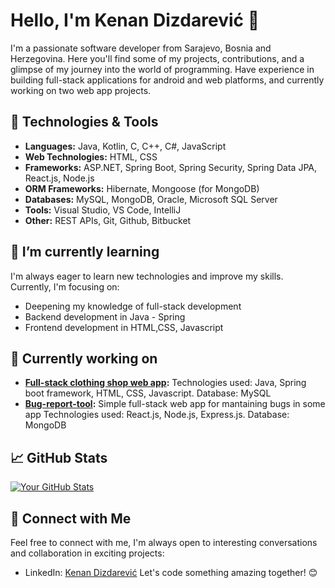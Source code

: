 
# Hello, I'm Kenan Dizdarević 👋

I'm a passionate software developer from Sarajevo, Bosnia and Herzegovina. Here you'll find some of my projects, contributions, and a glimpse of my journey into the world of programming.
Have experience in building full-stack applications for android and web platforms, and currently working on two web app projects.

## 🔧 Technologies & Tools

- **Languages:** Java, Kotlin, C, C++, C#, JavaScript
- **Web Technologies:** HTML, CSS
- **Frameworks:** ASP.NET, Spring Boot, Spring Security, Spring Data JPA, React.js, Node.js
- **ORM Frameworks:** Hibernate, Mongoose (for MongoDB)
- **Databases:** MySQL, MongoDB, Oracle, Microsoft SQL Server
- **Tools:** Visual Studio, VS Code, IntelliJ
- **Other:** REST APIs, Git, Github, Bitbucket


## 🌱 I’m currently learning

I'm always eager to learn new technologies and improve my skills. Currently, I'm focusing on:

- Deepening my knowledge of full-stack development
- Backend development in Java - Spring
- Frontend development in HTML,CSS, Javascript

## 🚀 Currently working on

- **[Full-stack clothing shop web app](https://github.com/kenankd/java-spring-fullstack-shop):** Technologies used: Java, Spring boot framework, HTML, CSS, Javascript. Database: MySQL
- **[Bug-report-tool](https://github.com/kenankd/MERN-bug-report-tool):** Simple full-stack web app for mantaining bugs in some app Technologies used: React.js, Node.js, Express.js. Database: MongoDB

## 📈 GitHub Stats

[![Your GitHub Stats](https://github-readme-stats.vercel.app/api?username=kenankd&show_icons=true&count_private=true)](https://github.com/kenankd)

## 🤝 Connect with Me

Feel free to connect with me, I'm always open to interesting conversations and collaboration in exciting projects:

- LinkedIn: [Kenan Dizdarević](https://www.linkedin.com/in/kenan-dizdarevic-22b0aa281/)
Let's code something amazing together! 😊


<!--
**kenankd/kenankd** is a ✨ _special_ ✨ repository because its `README.md` (this file) appears on your GitHub profile.

Here are some ideas to get you started:

- 🔭 I’m currently working on ...
- 🌱 I’m currently learning ...
- 👯 I’m looking to collaborate on ...
- 🤔 I’m looking for help with ...
- 💬 Ask me about ...
- 📫 How to reach me: ...
- 😄 Pronouns: ...
- ⚡ Fun fact: ...
-->
